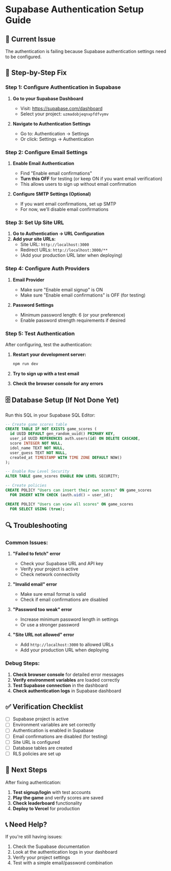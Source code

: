 # Supabase Authentication Setup Guide

## 🚨 Current Issue
The authentication is failing because Supabase authentication settings need to be configured.

## 🔧 Step-by-Step Fix

### Step 1: Configure Authentication in Supabase

1. **Go to your Supabase Dashboard**
   - Visit: https://supabase.com/dashboard
   - Select your project: `uzmadobjeqnxpfdfvymv`

2. **Navigate to Authentication Settings**
   - Go to: Authentication → Settings
   - Or click: Settings → Authentication

### Step 2: Configure Email Settings

1. **Enable Email Authentication**
   - Find "Enable email confirmations" 
   - **Turn this OFF** for testing (or keep ON if you want email verification)
   - This allows users to sign up without email confirmation

2. **Configure SMTP Settings (Optional)**
   - If you want email confirmations, set up SMTP
   - For now, we'll disable email confirmations

### Step 3: Set Up Site URL

1. **Go to Authentication → URL Configuration**
2. **Add your site URLs:**
   - Site URL: `http://localhost:3000`
   - Redirect URLs: `http://localhost:3000/**`
   - (Add your production URL later when deploying)

### Step 4: Configure Auth Providers

1. **Email Provider**
   - Make sure "Enable email signup" is ON
   - Make sure "Enable email confirmations" is OFF (for testing)

2. **Password Settings**
   - Minimum password length: 6 (or your preference)
   - Enable password strength requirements if desired

### Step 5: Test Authentication

After configuring, test the authentication:

1. **Restart your development server:**
   ```bash
   npm run dev
   ```

2. **Try to sign up with a test email**
3. **Check the browser console for any errors**

## 🗄️ Database Setup (If Not Done Yet)

Run this SQL in your Supabase SQL Editor:

```sql
-- Create game_scores table
CREATE TABLE IF NOT EXISTS game_scores (
  id UUID DEFAULT gen_random_uuid() PRIMARY KEY,
  user_id UUID REFERENCES auth.users(id) ON DELETE CASCADE,
  score INTEGER NOT NULL,
  idol_name TEXT NOT NULL,
  user_guess TEXT NOT NULL,
  created_at TIMESTAMP WITH TIME ZONE DEFAULT NOW()
);

-- Enable Row Level Security
ALTER TABLE game_scores ENABLE ROW LEVEL SECURITY;

-- Create policies
CREATE POLICY "Users can insert their own scores" ON game_scores
  FOR INSERT WITH CHECK (auth.uid() = user_id);

CREATE POLICY "Users can view all scores" ON game_scores
  FOR SELECT USING (true);
```

## 🔍 Troubleshooting

### Common Issues:

1. **"Failed to fetch" error**
   - Check your Supabase URL and API key
   - Verify your project is active
   - Check network connectivity

2. **"Invalid email" error**
   - Make sure email format is valid
   - Check if email confirmations are disabled

3. **"Password too weak" error**
   - Increase minimum password length in settings
   - Or use a stronger password

4. **"Site URL not allowed" error**
   - Add `http://localhost:3000` to allowed URLs
   - Add your production URL when deploying

### Debug Steps:

1. **Check browser console** for detailed error messages
2. **Verify environment variables** are loaded correctly
3. **Test Supabase connection** in the dashboard
4. **Check authentication logs** in Supabase dashboard

## ✅ Verification Checklist

- [ ] Supabase project is active
- [ ] Environment variables are set correctly
- [ ] Authentication is enabled in Supabase
- [ ] Email confirmations are disabled (for testing)
- [ ] Site URL is configured
- [ ] Database tables are created
- [ ] RLS policies are set up

## 🚀 Next Steps

After fixing authentication:

1. **Test signup/login** with test accounts
2. **Play the game** and verify scores are saved
3. **Check leaderboard** functionality
4. **Deploy to Vercel** for production

## 📞 Need Help?

If you're still having issues:
1. Check the Supabase documentation
2. Look at the authentication logs in your dashboard
3. Verify your project settings
4. Test with a simple email/password combination 